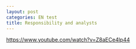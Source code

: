 ```yaml
---
layout: post
categories: EN test
title: Responsibility and analysts
---
```


https://www.youtube.com/watch?v=Z8aECe4lp44





